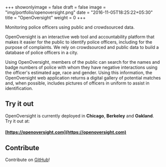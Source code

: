 +++
showonlyimage = false
draft = false
image = "img/portfolio/openoversight.png"
date = "2016-11-05T18:25:22+05:30"
title = "OpenOversight"
weight = 0
+++

Monitoring police officers using public and crowdsourced data.
<!--more-->OpenOversight is an interactive web tool and accountability platform that makes it easier for the public to identify police officers, including for the purpose of complaints. We rely on crowdsourced and public data to build a database of police officers in a city.

Using OpenOversight, members of the public can search for the names and badge numbers of police with whom they have negative interactions using the officer's estimated age, race and gender. Using this information, the OpenOversight web application returns a digital gallery of potential matches and, when possible, includes pictures of officers in uniform to assist in identification.

## Try it out

OpenOversight is currently deployed in **Chicago**, **Berkeley** and **Oakland**. Try it out at:

#### [https://openoversight.com](https://openoversight.com)

## Contribute

Contribute on [GitHub](https://github.com/lucyparsons/OpenOversight/)!
